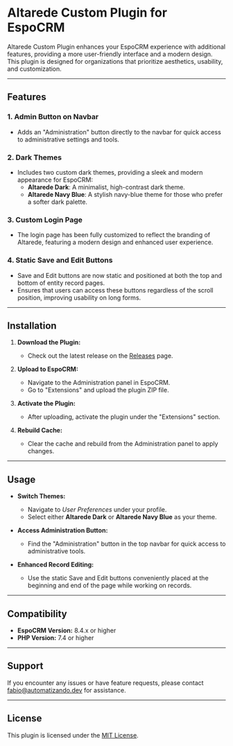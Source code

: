 # Altarede Custom Plugin for EspoCRM

Altarede Custom Plugin enhances your EspoCRM experience with additional features, providing a more user-friendly interface and a modern design. This plugin is designed for organizations that prioritize aesthetics, usability, and customization.

---

## Features

### 1. **Admin Button on Navbar**
   - Adds an "Administration" button directly to the navbar for quick access to administrative settings and tools.

### 2. **Dark Themes**
   - Includes two custom dark themes, providing a sleek and modern appearance for EspoCRM:
     - **Altarede Dark**: A minimalist, high-contrast dark theme.
     - **Altarede Navy Blue**: A stylish navy-blue theme for those who prefer a softer dark palette.

### 3. **Custom Login Page**
   - The login page has been fully customized to reflect the branding of Altarede, featuring a modern design and enhanced user experience.

### 4. **Static Save and Edit Buttons**
   - Save and Edit buttons are now static and positioned at both the top and bottom of entity record pages.
   - Ensures that users can access these buttons regardless of the scroll position, improving usability on long forms.

---

## Installation

1. **Download the Plugin:**
   - Check out the latest release on the [Releases](https://github.com/fberbert/altarede-custom-plugin/releases) page.

2. **Upload to EspoCRM:**
   - Navigate to the Administration panel in EspoCRM.
   - Go to "Extensions" and upload the plugin ZIP file.

3. **Activate the Plugin:**
   - After uploading, activate the plugin under the "Extensions" section.

4. **Rebuild Cache:**
   - Clear the cache and rebuild from the Administration panel to apply changes.

---

## Usage

- **Switch Themes:**
  - Navigate to *User Preferences* under your profile.
  - Select either **Altarede Dark** or **Altarede Navy Blue** as your theme.

- **Access Administration Button:**
  - Find the "Administration" button in the top navbar for quick access to administrative tools.

- **Enhanced Record Editing:**
  - Use the static Save and Edit buttons conveniently placed at the beginning and end of the page while working on records.

---

## Compatibility

- **EspoCRM Version:** 8.4.x or higher
- **PHP Version:** 7.4 or higher

---

## Support

If you encounter any issues or have feature requests, please contact [fabio@automatizando.dev](mailto:fabio@automatizando.dev) for assistance.

---

## License

This plugin is licensed under the [MIT License](LICENSE).
